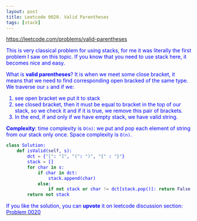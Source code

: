 ```yaml
---
layout: post
title: Leetcode 0020. Valid Parentheses
tags: [stack]
---
```


<a href="https://leetcode.com/problems/valid-parentheses"> <font color = blue>https://leetcode.com/problems/valid-parentheses

This is very classical problem for using stacks, for me it was literally the first problem I saw on this topic. If you know that you need to use stack here, it becomes nice and easy.

What is **valid parentheses**? It is when we meet some close bracket, it means that we need to find corresponding open bracked of the same type. We traverse our `s` and if we:
1. see open bracket we put it to stack
2. see closed bracket, then it must be equal to bracket in the top of our stack, so we check it and if it is true, we remove this pair of brackets.
3. In the end, if and only if we have empty stack, we have valid string.

**Complexity**: time complexity is `O(n)`: we put and pop each element of string from our stack only once. Space complexity is `O(n)`.

```python
class Solution:
    def isValid(self, s):
        dct = {"[": "]", "(": ")", "{" : "}"}
        stack = []
        for char in s:
            if char in dct:
                stack.append(char)
            else:
                if not stack or char != dct[stack.pop()]: return False           
        return not stack
```
If you like the solution, you can **upvote** it on leetcode discussion section:<a href="https://leetcode.com/problems/valid-parentheses/discuss/1025791/python-stack-solution-explained"> <font color = blue>Problem 0020
